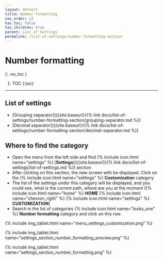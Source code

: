 ```yaml
---
layout: default
title: Number formatting
nav_order: 13
has_toc: false
has_children: true
parent: List of Settings
permalink: /list-of-settings/number-formatting-section
---
```


# Number formatting
{: .no_toc }

1. TOC
{:toc}

---

## List of settings
- [Grouping separator]({{site.baseurl}}{% link docs/list-of-settings/number-formatting-section/grouping-separator.md %})
- [Decimal separator]({{site.baseurl}}{% link docs/list-of-settings/number-formatting-section/decimal-separator.md %})

## Where to find the category
- Open the menu from the left side and find {% include icon.html name="settings" %} [**Settings**]({{site.baseurl}}{% link docs/list-of-settings/list-of-settings.md %}) section
- After clicking on this section, the new screen with be displayed. Click on the {% include icon.html name="settings" %} **Customization** category
- The list of the settings under this category will be displayed, and you could see, what is the current path, where are you at the moment ({% include icon.html name="home" %} **HOME** {% include icon.html name="chevron_right" %} {% include icon.html name="settings" %} **CUSTOMIZATION**)
- Search in the list of categories {% include icon.html name="looks_one" %} **Number formatting** category and click on this row.

{% include img_tablet.html name="menu_settings_customization.png" %}

{% include img_tablet.html name="settings_section_number_formatting_preview.png" %}

{% include img_tablet.html name="settings_section_number_formatting.png" %}